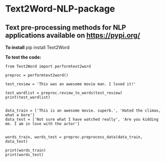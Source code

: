 # Text2Word-NLP-package
## Text pre-processing methods for NLP applications available on https://pypi.org/


**To install**
pip install Text2Word

**To test the code:**
```
from Text2Word import performtext2word

preproc = performtext2word()

test_review = 'This was an awesome movie man. I loved it!'

test_wordlist = preproc.review_to_words(test_review)
print(test_wordlist)


data_train = ['This is an awesome movie. superb.', 'Hated the climax, what a bore']
data_test = ['Not sure what I have watched really', 'Are you kidding me. I am in love with the actor']


words_train, words_test = preproc.preprocess_data(data_train, data_test)

print(words_train)
print(words_test)
```

